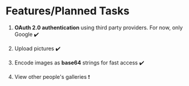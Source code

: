 # Features/Planned Tasks

1. **OAuth 2.0 authentication** using third party providers. For now, only Google :heavy_check_mark: 

2. Upload pictures :heavy_check_mark: 

3. Encode images as **base64** strings for fast access :heavy_check_mark: 

4. View other people's galleries :heavy_exclamation_mark: